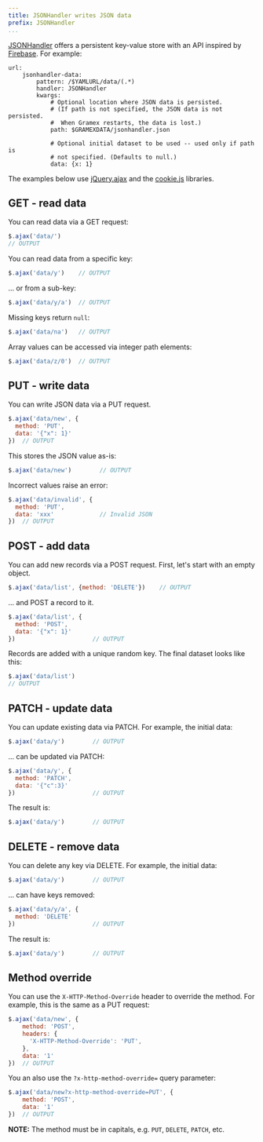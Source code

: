 ```yaml
---
title: JSONHandler writes JSON data
prefix: JSONHandler
...
```


[JSONHandler][jsonhandler] offers a persistent key-value store with an API inspired by
[Firebase](https://www.firebase.com/docs/rest/api/). For example:

    url:
        jsonhandler-data:
            pattern: /$YAMLURL/data/(.*)
            handler: JSONHandler
            kwargs:
                # Optional location where JSON data is persisted.
                # (If path is not specified, the JSON data is not persisted.
                #  When Gramex restarts, the data is lost.)
                path: $GRAMEXDATA/jsonhandler.json

                # Optional initial dataset to be used -- used only if path is
                # not specified. (Defaults to null.)
                data: {x: 1}

The examples below use [jQuery.ajax][jquery-ajax] and the [cookie.js][cookie.js]
libraries.

[jquery-ajax]: http://api.jquery.com/jquery.ajax/
[cookie.js]: https://github.com/florian/cookie.js
[jsonhandler]: https://learn.gramener.com/gramex/gramex.handlers.html#gramex.handlers.JSONHandler

<script src="https://cdnjs.cloudflare.com/ajax/libs/cookie.js/1.2.0/cookie.min.js"></script>


## GET - read data

You can read data via a GET request:

```js
$.ajax('data/')
// OUTPUT
```

You can read data from a specific key:

```js
$.ajax('data/y')    // OUTPUT
```

... or from a sub-key:

```js
$.ajax('data/y/a')  // OUTPUT
```

Missing keys return `null`:

```js
$.ajax('data/na')   // OUTPUT
```

Array values can be accessed via integer path elements:

```js
$.ajax('data/z/0')  // OUTPUT
```


## PUT - write data

You can write JSON data via a PUT request.

```js
$.ajax('data/new', {
  method: 'PUT',
  data: '{"x": 1}'
})  // OUTPUT
```

This stores the JSON value as-is:

```js
$.ajax('data/new')        // OUTPUT
```

Incorrect values raise an error:

```js
$.ajax('data/invalid', {
  method: 'PUT',
  data: 'xxx'             // Invalid JSON
})  // OUTPUT
```

## POST - add data

You can add new records via a POST request. First, let's start with an empty object.

```js
$.ajax('data/list', {method: 'DELETE'})    // OUTPUT
```

... and POST a record to it.

```js
$.ajax('data/list', {
  method: 'POST',
  data: '{"x": 1}'
})                      // OUTPUT
```

Records are added with a unique random key. The final dataset looks like this:

```js
$.ajax('data/list')
// OUTPUT
```

## PATCH - update data

You can update existing data via PATCH. For example, the initial data:

```js
$.ajax('data/y')        // OUTPUT
```

... can be updated via PATCH:

```js
$.ajax('data/y', {
  method: 'PATCH',
  data: '{"c":3}'
})                      // OUTPUT
```

The result is:

```js
$.ajax('data/y')        // OUTPUT
```

## DELETE - remove data

You can delete any key via DELETE. For example, the initial data:

```js
$.ajax('data/y')        // OUTPUT
```

... can have keys removed:

```js
$.ajax('data/y/a', {
  method: 'DELETE'
})                      // OUTPUT
```

The result is:

```js
$.ajax('data/y')        // OUTPUT
```

## Method override

You can use the `X-HTTP-Method-Override` header to override the method. For
example, this is the same as a PUT request:

```js
$.ajax('data/new', {
    method: 'POST',
    headers: {
      'X-HTTP-Method-Override': 'PUT',
    },
    data: '1'
})  // OUTPUT
```

You an also use the `?x-http-method-override=` query parameter:

```js
$.ajax('data/new?x-http-method-override=PUT', {
    method: 'POST',
    data: '1'
})  // OUTPUT
```

**NOTE:** The method must be in capitals, e.g. `PUT`, `DELETE`, `PATCH`, etc.

<script>
var pre = [].slice.call(document.querySelectorAll('pre'))
function next() {
  var element = pre.shift()
  var text = element.textContent
  if (text.match(/RUN/))
    return eval.call(this, text).always(next)
  if (!text.match(/OUTPUT/))
    return setTimeout(next, 0)
  if (text.match(/\$.ajax/)) {
    eval(text)
      .always(function(result) {
        element.innerHTML = element.innerHTML.replace(/OUTPUT/, 'returns: ' + JSON.stringify(result))
        if (pre.length > 0) { next() }
      })
  } else if (text.match(/fetch/)) {
    eval(text).then(function(response) {
      return response.text()
    }).then(function(result) {
      element.innerHTML = element.innerHTML.replace(/OUTPUT/, 'returns: ' + result)
      if (pre.length > 0) {
        next()
      }
    })
  }
}
next()
</script>
